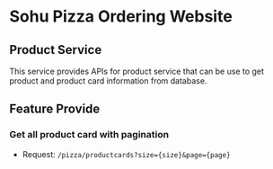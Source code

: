 # Sohu Pizza Ordering Website
## Product Service
This service provides APIs for product service that can be use to get product and product card information from database.
## Feature Provide
### Get all product card with pagination
- Request: `/pizza/productcards?size={size}&page={page}`  
